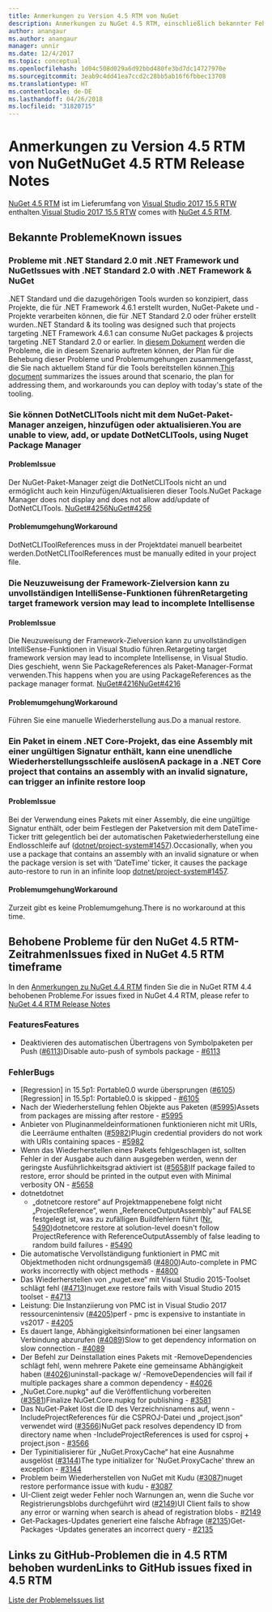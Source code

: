 ```yaml
---
title: Anmerkungen zu Version 4.5 RTM von NuGet
description: Anmerkungen zu NuGet 4.5 RTM, einschließlich bekannter Fehler, Fehlerkorrekturen, hinzugefügter Features und DCRs.
author: anangaur
ms.author: anangaur
manager: unnir
ms.date: 12/4/2017
ms.topic: conceptual
ms.openlocfilehash: 1d04c508d029a6d92bbd480fe3bd7dc14727970e
ms.sourcegitcommit: 3eab9c4dd41ea7ccd2c28bb5ab16f6fbbec13708
ms.translationtype: HT
ms.contentlocale: de-DE
ms.lasthandoff: 04/26/2018
ms.locfileid: "31820715"
---
```

# <a name="nuget-45-rtm-release-notes"></a><span data-ttu-id="9ba56-103">Anmerkungen zu Version 4.5 RTM von NuGet</span><span class="sxs-lookup"><span data-stu-id="9ba56-103">NuGet 4.5 RTM Release Notes</span></span>

<span data-ttu-id="9ba56-104">[NuGet 4.5 RTM](https://dist.nuget.org/win-x86-commandline/v4.5.0/nuget.exe) ist im Lieferumfang von [Visual Studio 2017 15.5 RTW](https://www.visualstudio.com/news/releasenotes/vs2017-relnotes) enthalten.</span><span class="sxs-lookup"><span data-stu-id="9ba56-104">[Visual Studio 2017 15.5 RTW](https://www.visualstudio.com/news/releasenotes/vs2017-relnotes) comes with [NuGet 4.5 RTM](https://dist.nuget.org/win-x86-commandline/v4.5.0/nuget.exe).</span></span>

## <a name="known-issues"></a><span data-ttu-id="9ba56-105">Bekannte Probleme</span><span class="sxs-lookup"><span data-stu-id="9ba56-105">Known issues</span></span>

### <a name="issues-with-net-standard-20-with-net-framework--nuget"></a><span data-ttu-id="9ba56-106">Probleme mit .NET Standard 2.0 mit .NET Framework und NuGet</span><span class="sxs-lookup"><span data-stu-id="9ba56-106">Issues with .NET Standard 2.0 with .NET Framework & NuGet</span></span> 

<span data-ttu-id="9ba56-107">.NET Standard und die dazugehörigen Tools wurden so konzipiert, dass Projekte, die für .NET Framework 4.6.1 erstellt wurden, NuGet-Pakete und -Projekte verarbeiten können, die für .NET Standard 2.0 oder früher erstellt wurden.</span><span class="sxs-lookup"><span data-stu-id="9ba56-107">.NET Standard & its tooling was designed such that projects targeting .NET Framework 4.6.1 can consume NuGet packages & projects targeting .NET Standard 2.0 or earlier.</span></span> <span data-ttu-id="9ba56-108">In [diesem Dokument](https://github.com/dotnet/standard/issues/481) werden die Probleme, die in diesem Szenario auftreten können, der Plan für die Behebung dieser Probleme und Problemumgehungen zusammengefasst, die Sie nach aktuellem Stand für die Tools bereitstellen können.</span><span class="sxs-lookup"><span data-stu-id="9ba56-108">[This document](https://github.com/dotnet/standard/issues/481) summarizes the issues around that scenario, the plan for addressing them, and workarounds you can deploy with today's state of the tooling.</span></span>

### <a name="you-are-unable-to-view-add-or-update-dotnetclitools-using-nuget-package-manager"></a><span data-ttu-id="9ba56-109">Sie können DotNetCLITools nicht mit dem NuGet-Paket-Manager anzeigen, hinzufügen oder aktualisieren.</span><span class="sxs-lookup"><span data-stu-id="9ba56-109">You are unable to view, add, or update DotNetCLITools, using Nuget Package Manager</span></span>

#### <a name="issue"></a><span data-ttu-id="9ba56-110">Problem</span><span class="sxs-lookup"><span data-stu-id="9ba56-110">Issue</span></span>

<span data-ttu-id="9ba56-111">Der NuGet-Paket-Manager zeigt die DotNetCLITools nicht an und ermöglicht auch kein Hinzufügen/Aktualisieren dieser Tools.</span><span class="sxs-lookup"><span data-stu-id="9ba56-111">NuGet Package Manager does not display and does not allow add/update of DotNetCLITools.</span></span> [<span data-ttu-id="9ba56-112">NuGet#4256</span><span class="sxs-lookup"><span data-stu-id="9ba56-112">NuGet#4256</span></span>](https://github.com/NuGet/Home/issues/4256)

#### <a name="workaround"></a><span data-ttu-id="9ba56-113">Problemumgehung</span><span class="sxs-lookup"><span data-stu-id="9ba56-113">Workaround</span></span>

<span data-ttu-id="9ba56-114">DotNetCLIToolReferences muss in der Projektdatei manuell bearbeitet werden.</span><span class="sxs-lookup"><span data-stu-id="9ba56-114">DotNetCLIToolReferences must be manually edited in your project file.</span></span>

### <a name="retargeting-target-framework-version-may-lead-to-incomplete-intellisense"></a><span data-ttu-id="9ba56-115">Die Neuzuweisung der Framework-Zielversion kann zu unvollständigen IntelliSense-Funktionen führen</span><span class="sxs-lookup"><span data-stu-id="9ba56-115">Retargeting target framework version may lead to incomplete Intellisense</span></span>

#### <a name="issue"></a><span data-ttu-id="9ba56-116">Problem</span><span class="sxs-lookup"><span data-stu-id="9ba56-116">Issue</span></span>

<span data-ttu-id="9ba56-117">Die Neuzuweisung der Framework-Zielversion kann zu unvollständigen IntelliSense-Funktionen in Visual Studio führen.</span><span class="sxs-lookup"><span data-stu-id="9ba56-117">Retargeting target framework version may lead to incomplete Intellisense, in Visual Studio.</span></span> <span data-ttu-id="9ba56-118">Dies geschieht, wenn Sie PackageReferences als Paket-Manager-Format verwenden.</span><span class="sxs-lookup"><span data-stu-id="9ba56-118">This happens when you are using PackageReferences as the package manager format.</span></span> [<span data-ttu-id="9ba56-119">NuGet#4216</span><span class="sxs-lookup"><span data-stu-id="9ba56-119">NuGet#4216</span></span>](https://github.com/NuGet/Home/issues/4216)

#### <a name="workaround"></a><span data-ttu-id="9ba56-120">Problemumgehung</span><span class="sxs-lookup"><span data-stu-id="9ba56-120">Workaround</span></span>

<span data-ttu-id="9ba56-121">Führen Sie eine manuelle Wiederherstellung aus.</span><span class="sxs-lookup"><span data-stu-id="9ba56-121">Do a manual restore.</span></span>

### <a name="a-package-in-a-net-core-project-that-contains-an-assembly-with-an-invalid-signature-can-trigger-an-infinite-restore-loop"></a><span data-ttu-id="9ba56-122">Ein Paket in einem .NET Core-Projekt, das eine Assembly mit einer ungültigen Signatur enthält, kann eine unendliche Wiederherstellungsschleife auslösen</span><span class="sxs-lookup"><span data-stu-id="9ba56-122">A package in a .NET Core project that contains an assembly with an invalid signature, can trigger an infinite restore loop</span></span>

#### <a name="issue"></a><span data-ttu-id="9ba56-123">Problem</span><span class="sxs-lookup"><span data-stu-id="9ba56-123">Issue</span></span>

<span data-ttu-id="9ba56-124">Bei der Verwendung eines Pakets mit einer Assembly, die eine ungültige Signatur enthält, oder beim Festlegen der Paketversion mit dem DateTime-Ticker tritt gelegentlich bei der automatischen Paketwiederherstellung eine Endlosschleife auf ([dotnet/project-system#1457](https://github.com/dotnet/project-system/issues/1457)).</span><span class="sxs-lookup"><span data-stu-id="9ba56-124">Occasionally, when you use a package that contains an assembly with an invalid signature or when the package version is set with 'DateTime' ticker, it causes the package auto-restore to run in an infinite loop [dotnet/project-system#1457](https://github.com/dotnet/project-system/issues/1457).</span></span>

#### <a name="workaround"></a><span data-ttu-id="9ba56-125">Problemumgehung</span><span class="sxs-lookup"><span data-stu-id="9ba56-125">Workaround</span></span>

<span data-ttu-id="9ba56-126">Zurzeit gibt es keine Problemumgehung.</span><span class="sxs-lookup"><span data-stu-id="9ba56-126">There is no workaround at this time.</span></span>

## <a name="issues-fixed-in-nuget-45-rtm-timeframe"></a><span data-ttu-id="9ba56-127">Behobene Probleme für den NuGet 4.5 RTM-Zeitrahmen</span><span class="sxs-lookup"><span data-stu-id="9ba56-127">Issues fixed in NuGet 4.5 RTM timeframe</span></span>

<span data-ttu-id="9ba56-128">In den [Anmerkungen zu NuGet 4.4 RTM](../release-notes/nuget-4.4-RTM.md) finden Sie die in NuGet RTM 4.4 behobenen Probleme.</span><span class="sxs-lookup"><span data-stu-id="9ba56-128">For issues fixed in NuGet 4.4 RTM, please refer to [NuGet 4.4 RTM Release Notes](../release-notes/nuget-4.4-RTM.md)</span></span> 

### <a name="features"></a><span data-ttu-id="9ba56-129">Features</span><span class="sxs-lookup"><span data-stu-id="9ba56-129">Features</span></span>

- <span data-ttu-id="9ba56-130">Deaktivieren des automatischen Übertragens von Symbolpaketen per Push ([#6113](https://github.com/NuGet/Home/issues/6113))</span><span class="sxs-lookup"><span data-stu-id="9ba56-130">Disable auto-push of symbols package - [#6113](https://github.com/NuGet/Home/issues/6113)</span></span>

### <a name="bugs"></a><span data-ttu-id="9ba56-131">Fehler</span><span class="sxs-lookup"><span data-stu-id="9ba56-131">Bugs</span></span>

- <span data-ttu-id="9ba56-132">[Regression] in 15.5p1: Portable0.0 wurde übersprungen ([#6105](https://github.com/NuGet/Home/issues/6105))</span><span class="sxs-lookup"><span data-stu-id="9ba56-132">[Regression] in 15.5p1: Portable0.0 is skipped - [#6105](https://github.com/NuGet/Home/issues/6105)</span></span>
- <span data-ttu-id="9ba56-133">Nach der Wiederherstellung fehlen Objekte aus Paketen ([#5995](https://github.com/NuGet/Home/issues/5995))</span><span class="sxs-lookup"><span data-stu-id="9ba56-133">Assets from packages are missing after restore - [#5995](https://github.com/NuGet/Home/issues/5995)</span></span>
- <span data-ttu-id="9ba56-134">Anbieter von Pluginanmeldeinformationen funktionieren nicht mit URIs, die Leerräume enthalten ([#5982](https://github.com/NuGet/Home/issues/5982))</span><span class="sxs-lookup"><span data-stu-id="9ba56-134">Plugin credential providers do not work with URIs containing spaces - [#5982](https://github.com/NuGet/Home/issues/5982)</span></span>
- <span data-ttu-id="9ba56-135">Wenn das Wiederherstellen eines Pakets fehlgeschlagen ist, sollten Fehler in der Ausgabe auch dann ausgegeben werden, wenn der geringste Ausführlichkeitsgrad aktiviert ist ([#5658](https://github.com/NuGet/Home/issues/5658))</span><span class="sxs-lookup"><span data-stu-id="9ba56-135">If package failed to restore, error should be printed in the output even with Minimal verbosity ON - [#5658](https://github.com/NuGet/Home/issues/5658)</span></span>
- <span data-ttu-id="9ba56-136">dotnet</span><span class="sxs-lookup"><span data-stu-id="9ba56-136">dotnet</span></span>
  - <span data-ttu-id="9ba56-137">„dotnetcore restore“ auf Projektmappenebene folgt nicht „ProjectReference“, wenn „ReferenceOutputAssembly“ auf FALSE festgelegt ist, was zu zufälligen Buildfehlern führt ([Nr. 5490](https://github.com/NuGet/Home/issues/5490))</span><span class="sxs-lookup"><span data-stu-id="9ba56-137">dotnetcore restore at solution-level doesn't follow ProjectReference with ReferenceOutputAssembly of false leading to random build failures - [#5490](https://github.com/NuGet/Home/issues/5490)</span></span>
- <span data-ttu-id="9ba56-138">Die automatische Vervollständigung funktioniert in PMC mit Objektmethoden nicht ordnungsgemäß ([#4800](https://github.com/NuGet/Home/issues/4800))</span><span class="sxs-lookup"><span data-stu-id="9ba56-138">Auto-complete in PMC works incorrectly with object methods - [#4800](https://github.com/NuGet/Home/issues/4800)</span></span>
- <span data-ttu-id="9ba56-139">Das Wiederherstellen von „nuget.exe“ mit Visual Studio 2015-Toolset schlägt fehl ([#4713](https://github.com/NuGet/Home/issues/4713))</span><span class="sxs-lookup"><span data-stu-id="9ba56-139">nuget.exe restore fails with Visual Studio 2015 toolset - [#4713](https://github.com/NuGet/Home/issues/4713)</span></span>
- <span data-ttu-id="9ba56-140">Leistung: Die Instanziierung von PMC ist in Visual Studio 2017 ressourcenintensiv ([#4205](https://github.com/NuGet/Home/issues/4205))</span><span class="sxs-lookup"><span data-stu-id="9ba56-140">perf - pmc is expensive to instantiate in vs2017 - [#4205](https://github.com/NuGet/Home/issues/4205)</span></span>
- <span data-ttu-id="9ba56-141">Es dauert lange, Abhängigkeitsinformationen bei einer langsamen Verbindung abzurufen ([#4089](https://github.com/NuGet/Home/issues/4089))</span><span class="sxs-lookup"><span data-stu-id="9ba56-141">Slow to get dependency information on slow connection - [#4089](https://github.com/NuGet/Home/issues/4089)</span></span>
- <span data-ttu-id="9ba56-142">Der Befehl zur Deinstallation eines Pakets mit -RemoveDependencies schlägt fehl, wenn mehrere Pakete eine gemeinsame Abhängigkeit haben ([#4026](https://github.com/NuGet/Home/issues/4026))</span><span class="sxs-lookup"><span data-stu-id="9ba56-142">uninstall-package w/ -RemoveDependencies will fail if multiple packages share a common dependency - [#4026](https://github.com/NuGet/Home/issues/4026)</span></span>
- <span data-ttu-id="9ba56-143">„NuGet.Core.nupkg“ auf die Veröffentlichung vorbereiten ([#3581](https://github.com/NuGet/Home/issues/3581))</span><span class="sxs-lookup"><span data-stu-id="9ba56-143">Finalize NuGet.Core.nupkg for publishing - [#3581](https://github.com/NuGet/Home/issues/3581)</span></span>
- <span data-ttu-id="9ba56-144">Das NuGet-Paket löst die ID des Verzeichnisnamens auf, wenn -IncludeProjectReferences für die CSPROJ-Datei und „project.json“ verwendet wird ([#3566](https://github.com/NuGet/Home/issues/3566))</span><span class="sxs-lookup"><span data-stu-id="9ba56-144">NuGet pack resolves dependency ID from directory name when -IncludeProjectReferences is used for csproj + project.json - [#3566](https://github.com/NuGet/Home/issues/3566)</span></span>
- <span data-ttu-id="9ba56-145">Der Typinitialisierer für „NuGet.ProxyCache“ hat eine Ausnahme ausgelöst ([#3144](https://github.com/NuGet/Home/issues/3144))</span><span class="sxs-lookup"><span data-stu-id="9ba56-145">The type initializer for 'NuGet.ProxyCache' threw an exception - [#3144](https://github.com/NuGet/Home/issues/3144)</span></span>
- <span data-ttu-id="9ba56-146">Problem beim Wiederherstellen von NuGet mit Kudu ([#3087](https://github.com/NuGet/Home/issues/3087))</span><span class="sxs-lookup"><span data-stu-id="9ba56-146">nuget restore performance issue with kudu - [#3087](https://github.com/NuGet/Home/issues/3087)</span></span>
- <span data-ttu-id="9ba56-147">UI-Client zeigt weder Fehler noch Warnungen an, wenn die Suche vor Registrierungsblobs durchgeführt wird ([#2149](https://github.com/NuGet/Home/issues/2149))</span><span class="sxs-lookup"><span data-stu-id="9ba56-147">UI Client fails to show any error or warning when search is ahead of registration blobs - [#2149](https://github.com/NuGet/Home/issues/2149)</span></span>
- <span data-ttu-id="9ba56-148">Get-Packages-Updates generiert eine falsche Abfrage ([#2135](https://github.com/NuGet/Home/issues/2135))</span><span class="sxs-lookup"><span data-stu-id="9ba56-148">Get-Packages -Updates generates an incorrect query - [#2135](https://github.com/NuGet/Home/issues/2135)</span></span>

## <a name="links-to-github-issues-fixed-in-45-rtm"></a><span data-ttu-id="9ba56-149">Links zu GitHub-Problemen die in 4.5 RTM behoben wurden</span><span class="sxs-lookup"><span data-stu-id="9ba56-149">Links to GitHub issues fixed in 4.5 RTM</span></span>

[<span data-ttu-id="9ba56-150">Liste der Probleme</span><span class="sxs-lookup"><span data-stu-id="9ba56-150">Issues list</span></span>](https://github.com/NuGet/Home/issues?q=is%3Aissue+milestone%3A4.5+is%3Aclosed)
